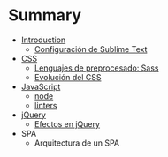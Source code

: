 # Summary

* [Introduction](README.md)
   * [Configuración de Sublime Text](configuracion_de_sublime_text.md)
* [CSS](css/README.md)
   * [Lenguajes de preprocesado: Sass](css/sassmd.md)
   * [Evolución del CSS](css/evolucion.md)
* [JavaScript](javascript/javascript.md)
   * [node](javascript/node.md)
   * [linters](javascript/linters.md)
* [jQuery](jQuery/README.md)
   * [Efectos en jQuery](jQuery/efectos.md)
* SPA
   * Arquitectura de un SPA

